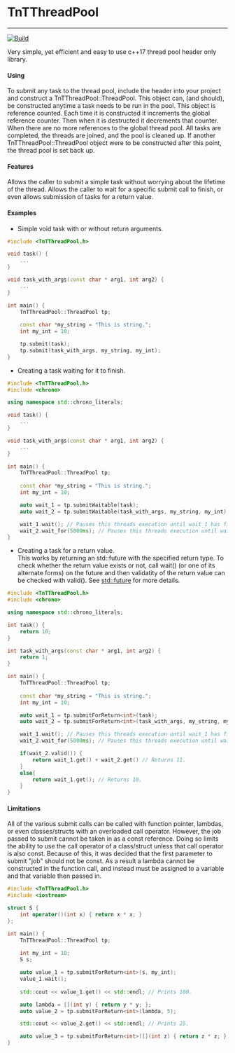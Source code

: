 # TnTThreadPool
___
[![Build](https://github.com/Notallthatevil/TnTThreadPool/actions/workflows/build_cmake.yml/badge.svg)](https://github.com/Notallthatevil/TnTThreadPool/actions/workflows/build_cmake.yml)


Very simple, yet efficient and easy to use c++17 thread pool header only library. 

#### Using

To submit any task to the thread pool, include the header into your project and construct a TnTThreadPool::ThreadPool. This object can, (and should), be constructed anytime a task needs to be run in the pool. 
This object is reference counted. Each time it is constructed it increments the global reference counter. Then when it is destructed it decrements that counter. When there are no more references to the global 
thread pool. All tasks are completed, the threads are joined, and the pool is cleaned up. If another TnTThreadPool::ThreadPool object were to be constructed after this point, the thread pool is set back up.

#### Features
Allows the caller to submit a simple task without worrying about the lifetime of the thread. Allows the caller to wait for a specific submit call to finish, or even allows submission of tasks for a return value.

#### Examples

 - Simple void task with or without return arguments.

```cpp
#include <TnTThreadPool.h>

void task() {
    ...
}

void task_with_args(const char * arg1, int arg2) {
    ...
}

int main() {
    TnTThreadPool::ThreadPool tp;
    
    const char *my_string = "This is string.";
    int my_int = 10;

    tp.submit(task);
    tp.submit(task_with_args, my_string, my_int);
}
```

- Creating a task waiting for it to finish.

```cpp
#include <TnTThreadPool.h>
#include <chrono>

using namespace std::chrono_literals;

void task() {
    ...
}

void task_with_args(const char * arg1, int arg2) {
    ...
}

int main() {
    TnTThreadPool::ThreadPool tp;
    
    const char *my_string = "This is string.";
    int my_int = 10;

    auto wait_1 = tp.submitWaitable(task);
    auto wait_2 = tp.submitWaitable(task_with_args, my_string, my_int);

    wait_1.wait(); // Pauses this threads execution until wait_1 has finished execution.
    wait_2.wait_for(5000ms); // Pauses this threads execution until wait_2 has finished or the timeout period of 5000ms has elapsed.
}
```

- Creating a task for a return value.  
This works by returning an std::future with the specified return type. To check whether the return value exists or not, call wait() (or one of its alternate forms) on the future and then validatity of the return value can
be checked with valid(). See [std::future](https://en.cppreference.com/w/cpp/thread/future) for more details.
```cpp
#include <TnTThreadPool.h>
#include <chrono>

using namespace std::chrono_literals;

int task() {
    return 10;
}

int task_with_args(const char * arg1, int arg2) {
    return 1;
}

int main() {
    TnTThreadPool::ThreadPool tp;
    
    const char *my_string = "This is string.";
    int my_int = 10;

    auto wait_1 = tp.submitForReturn<int>(task);
    auto wait_2 = tp.submitForReturn<int>(task_with_args, my_string, my_int);

    wait_1.wait(); // Pauses this threads execution until wait_1 has finished execution.
    wait_2.wait_for(5000ms); // Pauses this threads execution until wait_2 has finished or the timeout period of 5000ms has elapsed.

    if(wait_2.valid()) {
        return wait_1.get() + wait_2.get() // Returns 11.
    }
    else{
        return wait_1.get(); // Returns 10.
    }
}
```

#### Limitations
All of the various submit calls can be called with function pointer, lambdas, or even classes/structs with an overloaded call operator. However, the job passed to submit cannot be taken in as a const reference. 
Doing so limits the ability to use the call operator of a class/struct unless that call operator is also const. Because of this, it was decided that the first parameter to submit "job" should not be const. As a result
a lambda cannot be constructed in the function call, and instead must be assigned to a variable and that variable then passed in.

```cpp
#include <TnTThreadPool.h>
#include <iostream>

struct S {
    int operator()(int x) { return x * x; }
};

int main() {
    TnTThreadPool::ThreadPool tp;
    
    int my_int = 10;
    S s;

    auto value_1 = tp.submitForReturn<int>(s, my_int);
    value_1.wait();
    
    std::cout << value_1.get() << std::endl; // Prints 100.

    auto lambda = [](int y) { return y * y; };
    auto value_2 = tp.submitForReturn<int>(lambda, 5);

    std::cout << value_2.get() << std::endl; // Prints 25.

    auto value_3 = tp.submitForReturn<int>([](int z) { return z * z; }, 2); // Compiler error: unable to convert lambda to Job&.
}
```
